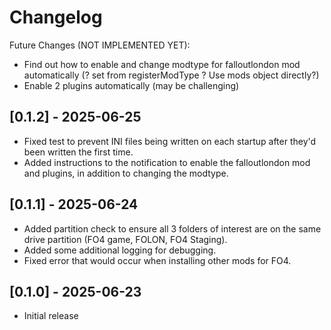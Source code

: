 # Changelog

Future Changes (NOT IMPLEMENTED YET):

- Find out how to enable and change modtype for falloutlondon mod automatically (? set from registerModType ? Use mods object directly?)
- Enable 2 plugins automatically (may be challenging)

## [0.1.2] - 2025-06-25

- Fixed test to prevent INI files being written on each startup after they'd been written the first time.
- Added instructions to the notification to enable the falloutlondon mod and plugins, in addition to changing the modtype.

## [0.1.1] - 2025-06-24

- Added partition check to ensure all 3 folders of interest are on the same drive partition (FO4 game, FOLON, FO4 Staging).
- Added some additional logging for debugging.
- Fixed error that would occur when installing other mods for FO4.

## [0.1.0] - 2025-06-23

- Initial release
